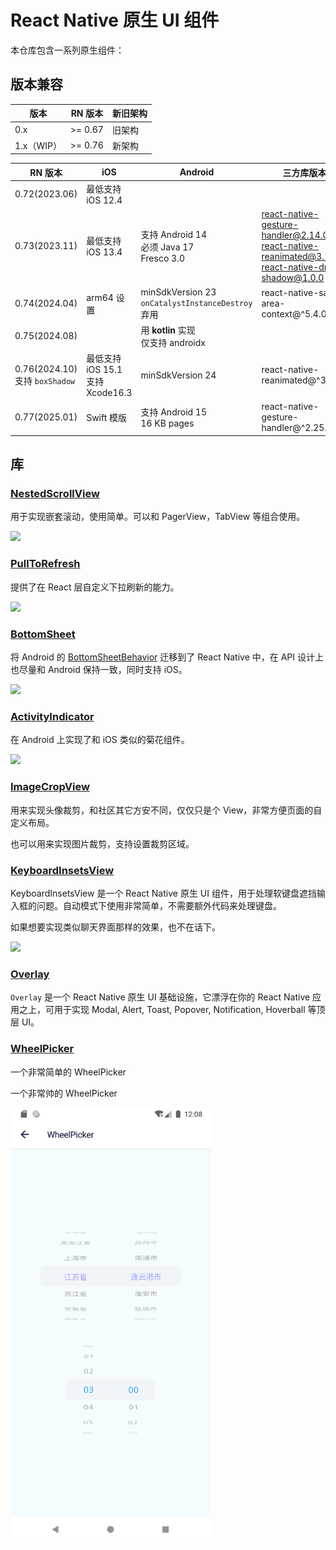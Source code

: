 # React Native 原生 UI 组件

本仓库包含一系列原生组件：

## 版本兼容

| 版本       | RN 版本 | 新旧架构 |
| ---------- | ------- | -------- |
| 0.x        | >= 0.67 | 旧架构   |
| 1.x（WIP） | >= 0.76 | 新架构   |

| RN 版本                           | iOS                                 | Android                                             | 三方库版本                                                                                                |
| --------------------------------- | ----------------------------------- | --------------------------------------------------- | --------------------------------------------------------------------------------------------------------- |
| 0.72(2023.06)                     | 最低支持 iOS 12.4                   |                                                     |                                                                                                           |
| 0.73(2023.11)                     | 最低支持 iOS 13.4                   | 支持 Android 14<br>必须 Java 17<br>Fresco 3.0       | react-native-gesture-handler@2.14.0,<br>react-native-reanimated@3.15.0,<br>react-native-drop-shadow@1.0.0 |
| 0.74(2024.04)                     | arm64 设置                          | minSdkVersion 23<br>`onCatalystInstanceDestroy`弃用 | react-native-safe-area-context@^5.4.0                                                                     |
| 0.75(2024.08)                     |                                     | 用 **kotlin** 实现<br>仅支持 androidx               |                                                                                                           |
| 0.76(2024.10)<br>支持 `boxShadow` | 最低支持 iOS 15.1<br>支持 Xcode16.3 | minSdkVersion 24                                    | react-native-reanimated@^3.17.5                                                                           |
| 0.77(2025.01)                     | Swift 模版                          | 支持 Android 15<br>16 KB pages                      | react-native-gesture-handler@^2.25.0                                                                      |

## 库

### [NestedScrollView](./packages/nested-scroll/README.md)

用于实现嵌套滚动，使用简单。可以和 PagerView，TabView 等组合使用。

<img src="./packages/nested-scroll/docs/assets/struct.png">

### [PullToRefresh](./packages/pull-to-refresh/README.md)

提供了在 React 层自定义下拉刷新的能力。

<img src="./packages/pull-to-refresh/docs/assets/separated.gif" width="320">

### [BottomSheet](./packages/bottom-sheet/README.md)

将 Android 的 [BottomSheetBehavior](https://developer.android.com/reference/com/google/android/material/bottomsheet/BottomSheetBehavior) 迁移到了 React Native 中，在 API 设计上也尽量和 Android 保持一致，同时支持 iOS。

<img src="./packages/bottom-sheet/docs/assets/pagerview.gif" width="320">

### [ActivityIndicator](./packages/activity-indicator/README.md)

在 Android 上实现了和 iOS 类似的菊花组件。

<img src="./packages/activity-indicator/docs/assets/activity.png" width="320">

### [ImageCropView](./packages/image-crop/README.md)

用来实现头像裁剪，和社区其它方安不同，仅仅只是个 View，非常方便页面的自定义布局。

也可以用来实现图片裁剪，支持设置裁剪区域。

### [KeyboardInsetsView](./packages/keyboard-insets/README.md)

KeyboardInsetsView 是一个 React Native 原生 UI 组件，用于处理软键盘遮挡输入框的问题。自动模式下使用非常简单，不需要额外代码来处理键盘。

如果想要实现类似聊天界面那样的效果，也不在话下。

<img src="./packages/keyboard-insets/docs/assets/chat.gif" width="320">

### [Overlay](./packages/overlay/README.md)

`Overlay` 是一个 React Native 原生 UI 基础设施，它漂浮在你的 React Native 应用之上，可用于实现 Modal, Alert, Toast, Popover, Notification, Hoverball 等顶层 UI。

### [WheelPicker](./packages/wheel-picker/README.md)

一个非常简单的 WheelPicker

一个非常帅的 WheelPicker

<img src="./packages/wheel-picker/docs/assets/wheelpicker.png" width="320">
